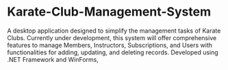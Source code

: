 # Karate-Club-Management-System
A desktop application designed to simplify the management tasks of Karate Clubs. Currently under development, this system will offer comprehensive features to manage Members, Instructors, Subscriptions, and Users with functionalities for adding, updating, and deleting records. Developed using .NET Framework and WinForms,

